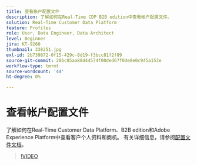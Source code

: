 ```yaml
---
title: 查看帐户配置文件
description: 了解如何在Real-Time CDP B2B edition中查看帐户配置文件。
solution: Real-Time Customer Data Platform
feature: Profiles
role: User, Data Engineer, Data Architect
level: Beginner
jira: KT-9260
thumbnail: 338251.jpg
exl-id: 2b739872-0f15-429c-8d19-f3bcc81f2f89
source-git-commit: 286c85aa88d44574f00ded67f0de8e0c945a153e
workflow-type: tm+mt
source-wordcount: '44'
ht-degree: 0%

---
```


# 查看帐户配置文件

了解如何在Real-Time Customer Data Platform、B2B edition和Adobe Experience Platform中查看客户个人资料和商机。 有关详细信息，请参阅[配置文件文档](https://experienceleague.adobe.com/docs/experience-platform/rtcdp/profile/profile-browse.html?lang=zh-Hans)。

>[!VIDEO](https://video.tv.adobe.com/v/338251?learn=on&enablevpops)

